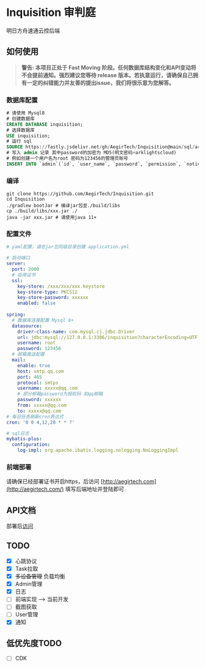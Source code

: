 # Inquisition 审判庭
明日方舟速通云控后端

## 如何使用

> **警告: 本项目正处于 Fast Moving 阶段。任何数据库结构变化和API变动将不会提前通知。强烈建议您等待 release 版本。若执意运行，请确保自己拥有一定的纠错能力并友善的提出issue，我们将很乐意为您解答。**

### 数据库配置

```sql
# 请使用 Mysql8
# 创建数据库
CREATE DATABASE inquisition;
# 选择数据库
USE inquisition;
# 运行 sql
SOURCE https://fastly.jsdelivr.net/gh/AegirTech/Inquisition@main/sql/arklights.sql
# 写入 admin 记录 其中password的加密为 MD5(明文密码+arklightscloud)
# 例如创建一个用户名为root 密码为123456的管理员账号
INSERT INTO `admin`(`id`, `user_name`, `password`, `permission`, `notice`, `delete`) VALUES (1, 'root', '7966fd2201810e386e8407feaf09b4ea', 'root', '{}', 0);
```

### 编译

```shell
git clone https://github.com/AegirTech/Inquisition.git
cd Inquisition
./gradlew bootJar # 编译jar包至./build/libs
cp ./build/libs/xxx.jar ./
java -jar xxx.jar # 请使用java 11+
```



### 配置文件

```yaml
# yaml配置，请在jar包同级目录创建 application.yml 

# 启动端口
server:
  port: 2000
  # 启用证书
  ssl:
    key-store: /xxx/xxx/xxx.keystore
    key-store-type: PKCS12
    key-store-password: xxxxxx
    enabled: false
    
spring:
  # 数据库连接配置 Mysql 8+
  datasource:
    driver-class-name: com.mysql.cj.jdbc.Driver
    url: jdbc:mysql://127.0.0.1:3306/inquisition?characterEncoding=UTF-8
    username: root
    password: 123456
  # 邮箱推送配置
  mail:
    enable: true
    host: smtp.qq.com
    port: 465
    protocol: smtps
    username: xxxxx@qq.com
    # 部分邮箱password为授权码 如qq邮箱
    password: xxxxxx
    from: xxxxx@qq.com
    to: xxxxx@qq.com
# 每日任务刷新cron表达式
cron: '0 0 4,12,20 * * ?'

# sql日志
mybatis-plus:
  configuration:
    log-impl: org.apache.ibatis.logging.nologging.NoLoggingImpl
```

### 前端部署

请确保已经部署证书开启https，后访问 [http://aegirtech.com](http://aegirtech.com/) 填写后端地址并登陆即可

## API文档

部署后[访问](http://127.0.0.1:2000/swagger-ui/index.html)

## TODO

- [x] 心跳协议
- [x] Task拉取
- [x] ~~多设备管理~~ 负载均衡
- [x] Admin管理
- [x] 日志
- [ ] 前端实现 --> 当前开发
- [ ] 截图获取
- [ ] User管理
- [x] 通知

## 低优先度TODO

- [ ] CDK
